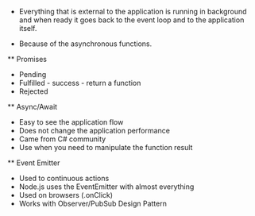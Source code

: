 - Everything that is external to the application is running in background and when ready it goes back to the event loop and to the application itself.

- Because of the asynchronous functions.

** Promises
- Pending
- Fulfilled - success - return a function
- Rejected

** Async/Await
- Easy to see the application flow
- Does not change the application performance
- Came from C# community
- Use when you need to manipulate the function result

** Event Emitter
- Used to continuous actions
- Node.js uses the EventEmitter with almost everything
- Used on browsers (.onClick)
- Works with Observer/PubSub Design Pattern